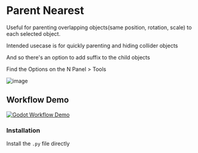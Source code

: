 # Parent Nearest
Useful for parenting overlapping objects(same position, rotation, scale) to each selected object.

Intended usecase is for quickly parenting and hiding collider objects

And so there's an option to add suffix to the child objects

Find the Options on the N Panel > Tools

![image](https://github.com/abhiraaid/parent_nearest/assets/108699606/20ceab7b-94d8-4d3d-8aef-b5e457921397)



## Workflow Demo

[![Godot Workflow Demo](https://github.com/abhiraaid/parent_nearest/assets/108699606/10ad5299-d6fb-450b-8ccd-71ccd08d23cf)](https://youtu.be/unBn9zI0W1Y)


### Installation
Install the `.py` file directly
